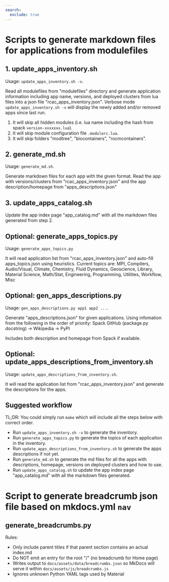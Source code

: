 ```yaml
---
search:
  exclude: true
---
```


# Scripts to generate markdown files for applications from modulefiles

## 1. update_apps_inventory.sh
Usage: `update_apps_inventory.sh -v`.

Read all modulefiles from "modulefiles" directory and generate application information including app name, versions, and deployed clusters from lua files into a json file "rcac_apps_inventory.json". Verbose mode `update_apps_inventory.sh -v` will display the newly added and/or removed apps since last run. 
1) It will skip all hidden modules (i.e. lua name including the hash from spack `version-xxxxxxx.lua`).
2) It will skip module configuration file `.modulerc.lua`.
3) It will skip folders "modtree", "biocontainers", "rocmcontainers".

## 2. generate_md.sh
Usage: `generate_md.sh`.

Generate markdown files for each app with the given format. Read the app with versions/clusters from "rcac_apps_inventory.json" and the app description/homepage from "apps_descriptions.json"

## 3. update_apps_catalog.sh
Update the app index page "app_catalog.md" with all the markdown files generated from step 2.

## Optional: generate_apps_topics.py
Usage: `generate_apps_topics.py`

It will read application list from "rcac_apps_inventory.json" and auto-fill apps_topics.json using heuristics. Current topics are:
  MPI, Compilers, Audio/Visual, Climate, Chemistry, Fluid Dynamics,
  Geoscience, Library, Material Science, Math/Stat,
  Engineering, Programming, Utilities, Workflow, Misc

## Optional: gen_apps_descriptions.py
Usage: `gen_apps_descriptions.py app1 app2 ...`.

Generate "apps_descriptions.json" for given applications. Using infomation from the following in the order of priority: Spack GitHub (package.py docstring) -> Wikipedia -> PyPI

Includes both description and homepage from Spack if available.

## Optional: update_apps_descriptions_from_inventory.sh
Usage: `update_apps_descriptions_from_inventory.sh`.

It will read the application list from "rcac_apps_inventory.json" and generate the descriptions for the apps.

## Suggested workflow
TL;DR: You could simply run `make` which will include all the steps below with correct order.

- Run `update_apps_inventory.sh -v` to generate the inventory.
- Run `generate_apps_topics.py` to generate the topics of each applicaiton in the inventory.
- Run `update_apps_descriptions_from_inventory.sh` to generate the apps descriptions if not yet.
- Run `generate_md.sh` to generate the md files for all the apps with descriptions, homepage, versions on deployed clusters and how to use.
- Run `update_apps_catalog.sh` to update the app index page "app_catalog.md" with all the markdown files generated.

# Script to generate breadcrumb json file based on mkdocs.yml `nav`
## generate_breadcrumbs.py
Rules:  
- Only include parent titles if that parent section contains an actual index.md
- Do NOT emit an entry for the root "/" (no breadcrumb for Home page)
- Writes output to `docs/assets/data/breadcrumbs.json` so MkDocs will serve it within `docs/assets/js/breadcrumbs.js`
- Ignores unknown Python YAML tags used by Material